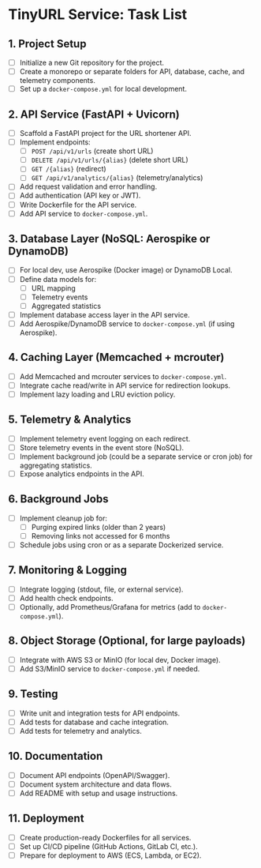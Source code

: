 # TinyURL Service: Task List

## 1. Project Setup
- [ ] Initialize a new Git repository for the project.
- [ ] Create a monorepo or separate folders for API, database, cache, and telemetry components.
- [ ] Set up a `docker-compose.yml` for local development.

## 2. API Service (FastAPI + Uvicorn)
- [ ] Scaffold a FastAPI project for the URL shortener API.
- [ ] Implement endpoints:
  - [ ] `POST /api/v1/urls` (create short URL)
  - [ ] `DELETE /api/v1/urls/{alias}` (delete short URL)
  - [ ] `GET /{alias}` (redirect)
  - [ ] `GET /api/v1/analytics/{alias}` (telemetry/analytics)
- [ ] Add request validation and error handling.
- [ ] Add authentication (API key or JWT).
- [ ] Write Dockerfile for the API service.
- [ ] Add API service to `docker-compose.yml`.

## 3. Database Layer (NoSQL: Aerospike or DynamoDB)
- [ ] For local dev, use Aerospike (Docker image) or DynamoDB Local.
- [ ] Define data models for:
  - [ ] URL mapping
  - [ ] Telemetry events
  - [ ] Aggregated statistics
- [ ] Implement database access layer in the API service.
- [ ] Add Aerospike/DynamoDB service to `docker-compose.yml` (if using Aerospike).

## 4. Caching Layer (Memcached + mcrouter)
- [ ] Add Memcached and mcrouter services to `docker-compose.yml`.
- [ ] Integrate cache read/write in API service for redirection lookups.
- [ ] Implement lazy loading and LRU eviction policy.

## 5. Telemetry & Analytics
- [ ] Implement telemetry event logging on each redirect.
- [ ] Store telemetry events in the event store (NoSQL).
- [ ] Implement background job (could be a separate service or cron job) for aggregating statistics.
- [ ] Expose analytics endpoints in the API.

## 6. Background Jobs
- [ ] Implement cleanup job for:
  - [ ] Purging expired links (older than 2 years)
  - [ ] Removing links not accessed for 6 months
- [ ] Schedule jobs using cron or as a separate Dockerized service.

## 7. Monitoring & Logging
- [ ] Integrate logging (stdout, file, or external service).
- [ ] Add health check endpoints.
- [ ] Optionally, add Prometheus/Grafana for metrics (add to `docker-compose.yml`).

## 8. Object Storage (Optional, for large payloads)
- [ ] Integrate with AWS S3 or MinIO (for local dev, Docker image).
- [ ] Add S3/MinIO service to `docker-compose.yml` if needed.

## 9. Testing
- [ ] Write unit and integration tests for API endpoints.
- [ ] Add tests for database and cache integration.
- [ ] Add tests for telemetry and analytics.

## 10. Documentation
- [ ] Document API endpoints (OpenAPI/Swagger).
- [ ] Document system architecture and data flows.
- [ ] Add README with setup and usage instructions.

## 11. Deployment
- [ ] Create production-ready Dockerfiles for all services.
- [ ] Set up CI/CD pipeline (GitHub Actions, GitLab CI, etc.).
- [ ] Prepare for deployment to AWS (ECS, Lambda, or EC2). 